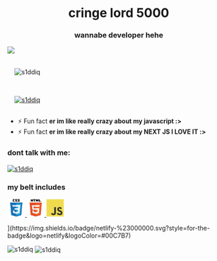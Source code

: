 <h1 align="center">cringe lord 5000</h1>
<h3 align="center">wannabe developer hehe</h3>

<img src="https://i.pinimg.com/originals/e4/26/70/e426702edf874b181aced1e2fa5c6cde.gif" style="text-align:center" width="150">

<p align="left"> <img src="https://komarev.com/ghpvc/?username=s1ddiq&label=Profile%20views&color=0e75b6&style=flat" alt="s1ddiq" style="margin:1rem;" /> </p>

<p align="left"> <a href="https://github.com/ryo-ma/github-profile-trophy"><img src="https://github-profile-trophy.vercel.app/?username=s1ddiq" alt="s1ddiq" style="margin:1rem;" /></a> </p>

- ⚡ Fun fact **er im like really crazy about my javascript :>**
- ⚡ Fun fact **er im like really crazy about my NEXT JS I LOVE IT :>**


<h3 align="left">dont talk with me:</h3>
<p align="left">
<a href="https://stackoverflow.com/users/s1ddiq" target="blank"><img align="center" src="https://raw.githubusercontent.com/rahuldkjain/github-profile-readme-generator/master/src/images/icons/Social/stack-overflow.svg" alt="s1ddiq" height="30" width="40" /></a>
</p>

<h3 align="left">my belt includes</h3>
<p align="left"> <a href="https://www.w3schools.com/css/" target="_blank" rel="noreferrer"> <img src="https://raw.githubusercontent.com/devicons/devicon/master/icons/css3/css3-original-wordmark.svg" alt="css3" width="40" height="40"/> </a> <a href="https://www.w3.org/html/" target="_blank" rel="noreferrer"> <img src="https://raw.githubusercontent.com/devicons/devicon/master/icons/html5/html5-original-wordmark.svg" alt="html5" width="40" height="40"/> </a> <a href="https://developer.mozilla.org/en-[US/docs/Web/JavaScript" target="_blank" rel="noreferrer"> <img src="https://raw.githubusercontent.com/devicons/devicon/master/icons/javascript/javascript-original.svg" alt="javascript" width="40" height="40"/> </a> </p>](https://img.shields.io/badge/netlify-%23000000.svg?style=for-the-badge&logo=netlify&logoColor=#00C7B7)

<img src="https://img.shields.io/badge/netlify-%23000000.svg?style=for-the-badge&logo=netlify&logoColor=#00C7B7" alt=""/>
<p><img align="left" src="https://github-readme-stats.vercel.app/api/top-langs?username=s1ddiq&show_icons=true&locale=en&layout=compact" alt="s1ddiq" /></p>

<p>&nbsp;<img align="center" src="https://github-readme-stats.vercel.app/api?username=s1ddiq&show_icons=true&locale=en" alt="s1ddiq" /></p>


<!--
**s1ddiq/s1ddiq** is a ✨ _special_ ✨ repository because its `README.md` (this file) appears on your GitHub profile.

Here are some ideas to get you started:

- 🔭 I’m currently working on ...
- 🌱 I’m currently learning ...
- 👯 I’m looking to collaborate on ...
- 🤔 I’m looking for help with ...
- 💬 Ask me about ...
- 📫 How to reach me: ...
- 😄 Pronouns: ...
- ⚡ Fun fact: ...
-->
